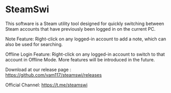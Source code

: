 # SteamSwi
This software is a Steam utility tool designed for quickly switching between Steam accounts that have previously been logged in on the current PC.

Note Feature:
Right-click on any logged-in account to add a note, which can also be used for searching.

Offline Login Feature:
Right-click on any logged-in account to switch to that account in Offline Mode.
More features will be introduced in the future.

Download at our release page : https://github.com/vam117/steamswi/releases

Official Channel: https://t.me/steamswi
